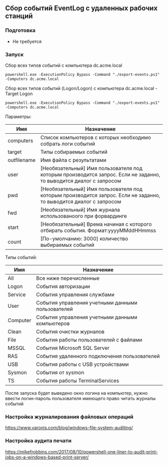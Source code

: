 ## Сбор событий EventLog c удаленных рабочих станций

### Подготовка

- Не требуется

### Запуск

Сбор всех типов событий с компьютера dc.acme.local
```
powershell.exe -ExecutionPolicy Bypass -Command "./export-events.ps1" -Computers dc.acme.local
```

Сбор всех типов событий (Logon/Logon) с компьютера dc.acme.local -Target Logon
```
powershell.exe -ExecutionPolicy Bypass -Command "./export-events.ps1" -Computers dc.acme.local
```


Параметры:

| Имя              | Назначение                                                                                                        |
|------------------|-------------------------------------------------------------------------------------------------------------------|
| computers        | Список компьютеров с которых необходимо собрать логи событий                                                      |
| target           | Типы собираемых событий                                                                                           |
| outfilename      | Имя файла с результатами                                                                                          |
| user             | [Необязательный] Имя пользователя под которым производится запрос. Если не заданно, то выводится диалог с запросом |
| pwd              | [Необязательный] Имя пользователя под которым производится запрос. Если не заданно, то выводится диалог с запросом |
| fwd              | [Необязательный] Имя журнала использованоого при форвардинге                                                     |
| start            | [Необязательный] Врема начиная с которого отбирать события. Формат:yyyyMMddHHmmss                                |
| count            | [По-умолчанию: 3000] количество выбираемых событий                                                               |



Типы событий:

| Имя              | Назначение                                                                                                       |
|------------------|------------------------------------------------------------------------------------------------------------------|
| All              | Все ниже перечисленные                                                                                           |
| Logon            | События авторизации                                                                                              |
| Service          | События управления службами                                                                                      |
| User             | События управления учетными данными пользователей                                                                |
| Computer         | События управления учетными данными компьютеров                                                                  |
| Clean            | События очистки журналов                                                                                         |
| File             | События работы пользователей с файлами                                                                           |
| MSSQL            | События Microsoft SQL Server                                                                                     |
| RAS              | События удаленного подключения пользователей                                                                     |
| USB              | События работы с USB устройствами                                                                                |
| Sysmon           | События от sysmon                                                                                                |
| TS               | События работы TerminalServices                                                                                  |

После запуска будет выведено окно логина на компьютер, нужно ввести логин-пароль пользователя имеющего право читать журналы событий


### Настройка журналирования файловых операций

https://www.varonis.com/blog/windows-file-system-auditing/

### Настройка аудита печати

https://mikefrobbins.com/2017/08/10/powershell-one-liner-to-audit-print-jobs-on-a-windows-based-print-server/
